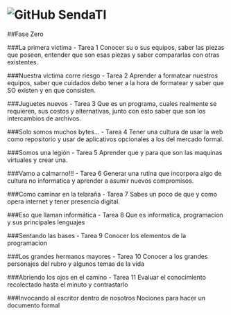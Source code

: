 # ![GitHub](https://github.com/favicon.ico) SendaTI

##Fase Zero

###La primera victima - Tarea 1
Conocer su o sus equipos, saber las piezas que poseen, entender que son esas piezas y saber compararlas con otras existentes.

###Nuestra victima corre riesgo - Tarea 2
Aprender a formatear nuestros equipos, saber que cuidados debo tener a la hora de formatear y saber que SO existen y en que consisten.

###Juguetes nuevos - Tarea 3
Que es un programa, cuales realmente se requieren, sus costos y alternativas, junto con esto saber que son los intercambios de archivos.

###Solo somos muchos bytes... - Tarea 4
Tener una cultura de usar la web como repositorio y usar de aplicativos opcionales a los del mercado formal.

###Somos una legión - Tarea 5
Aprender que y para que son las maquinas virtuales y crear una.

###Vamo a calmarno!!! - Tarea 6
Generar una rutina que incorpora algo de cultura no informatica y aprender a asumir nuevos compromisos.

###Como caminar en la telaraña - Tarea 7
Sabes un poco de que y como opera internet y tener presencia digital.

###Eso que llaman informática - Tarea 8
Que es informatica, programacion y sus principales lenguajes

###Sentando las bases - Tarea 9
Conocer los elementos de la programacion

###Los grandes hermanos mayores - Tarea 10
Conocer a los grandes personajes del rubro y algunos temas de la vida

###Abriendo los ojos en el camino - Tarea 11
Evaluar el conocimiento recolectado hasta el minuto y contrastarlo

###Invocando al escritor dentro de nosotros
Nociones para hacer un documento formal

